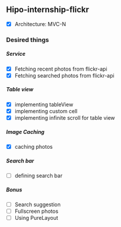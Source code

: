 ## Hipo-internship-flickr
- [x] Architecture: MVC-N

### Desired things

##### Service
- [x] Fetching recent photos from flickr-api
- [x] Fetching searched photos from flickr-api

##### Table view
- [x] implementing tableView
- [x] implementing custom cell
- [x] implementing infinite scroll for table view

##### Image Caching
- [x] caching photos

##### Search bar
- [ ] defining search bar

##### Bonus
- [ ] Search suggestion
- [ ] Fullscreen photos
- [ ] Using PureLayout
